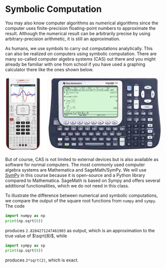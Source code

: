 # Symbolic Computation

You may also know computer algorithms as numerical algorithms since the 
computer uses finite-precision floating-point numbers to approximate 
the result. Although the numerical result can be arbitrarily precise 
by using arbitrary-precision arithmetic, it is still an approximation. 

As humans, we use symbols to carry out computations analytically. This can also be 
realized on computers using symbolic computation. There are many so-called 
computer algebra systems (CAS) out there and you might already be familiar with 
one from school if you have used a graphing calculator there like the ones 
shown below. 

![TI graphing calculators](assets/figures/02-symbolic_computation/ti_cas.png)

But of course, CAS is not limited to external devices but is also available as
software for normal computers. The most commonly used computer algebra systems
are Mathematica and SageMath/SymPy. We will use [SymPy](https://www.sympy.org)
in this course because it is open-source and a Python library compared to Mathematica. 
SageMath is based on Sympy and offers several additional functionalities, 
which we do not need in this class.   

To illustrate the difference between numerical and symbolic computations, 
we compare the output of the square root functions from `numpy` and `sympy`.
The code
```python
import numpy as np
print(np.sqrt(8))
```
produces `2.8284271247461903` as output, which is an approximation to the 
true value of $\sqrt{8}$, while
```python
import sympy as sp
print(sp.sqrt(8))
```
produces `2*sqrt(2)`, which is exact.

